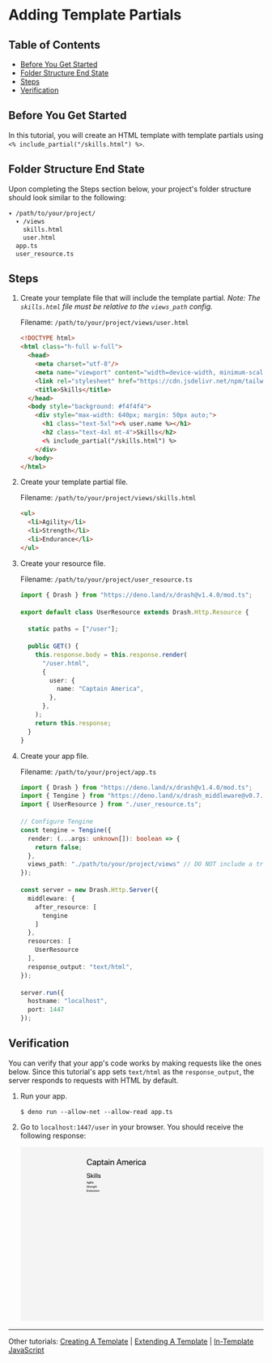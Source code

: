 # Adding Template Partials

## Table of Contents

* [Before You Get Started](#before-you-get-started)
* [Folder Structure End State](#folder-structure-end-state)
* [Steps](#steps)
* [Verification](#verification)

## Before You Get Started

In this tutorial, you will create an HTML template with template partials using `<% include_partial("/skills.html") %>`.

## Folder Structure End State

Upon completing the Steps section below, your project's folder structure should look similar to the following:

```
▾ /path/to/your/project/
  ▾ /views
    skills.html
    user.html
  app.ts
  user_resource.ts
```

## Steps

1. Create your template file that will include the template partial. _Note: The `skills.html` file must be relative to the `views_path` config._

    Filename: `/path/to/your/project/views/user.html`

    ```html
    <!DOCTYPE html>
    <html class="h-full w-full">
      <head>
        <meta charset="utf-8"/>
        <meta name="viewport" content="width=device-width, minimum-scale=1.0, user-scalable=no"/>
        <link rel="stylesheet" href="https://cdn.jsdelivr.net/npm/tailwindcss/dist/tailwind.min.css">
        <title>Skills</title>
      </head>
      <body style="background: #f4f4f4">
        <div style="max-width: 640px; margin: 50px auto;">
          <h1 class="text-5xl"><% user.name %></h1>
          <h2 class="text-4xl mt-4">Skills</h2>
          <% include_partial("/skills.html") %>
        </div>
      </body>
    </html>
    ```

2. Create your template partial file.

    Filename: `/path/to/your/project/views/skills.html`
    
    ```html
    <ul>
      <li>Agility</li>
      <li>Strength</li>
      <li>Endurance</li>
    </ul>
    ```

3. Create your resource file.

    Filename: `/path/to/your/project/user_resource.ts`
    
    ```typescript
    import { Drash } from "https://deno.land/x/drash@v1.4.0/mod.ts";

    export default class UserResource extends Drash.Http.Resource {

      static paths = ["/user"];

      public GET() {
        this.response.body = this.response.render(
          "/user.html",
          {
            user: {
              name: "Captain America",
            },
          },
        );
        return this.response;
      }
    }
    ```

4. Create your app file.

    Filename: `/path/to/your/project/app.ts`
    
    ```typescript
    import { Drash } from "https://deno.land/x/drash@v1.4.0/mod.ts";
    import { Tengine } from "https://deno.land/x/drash_middleware@v0.7.1/tengine/mod.ts";
    import { UserResource } from "./user_resource.ts";

    // Configure Tengine
    const tengine = Tengine({
      render: (...args: unknown[]): boolean => {
        return false;
      },
      views_path: "./path/to/your/project/views" // DO NOT include a trailing slash
    });

    const server = new Drash.Http.Server({
      middleware: {
        after_resource: [
          tengine
        ]
      },
      resources: [
        UserResource
      ],
      response_output: "text/html",
    });

    server.run({
      hostname: "localhost",
      port: 1447
    });
    ```

## Verification

You can verify that your app's code works by making requests like the ones below. Since this tutorial's app sets `text/html` as the `response_output`, the server responds to requests with HTML by default.

1. Run your app.

    ```shell
    $ deno run --allow-net --allow-read app.ts
    ```
    
2. Go to `localhost:1447/user` in your browser. You should receive the following response:

    ![Adding Template Partials](./img/adding_template_partials.png)


---

Other tutorials: [Creating A Template](./creating_a_template.md) | [Extending A Template](./extending_a_template.md) | [In-Template JavaScript](./in_template_javascript.md)
